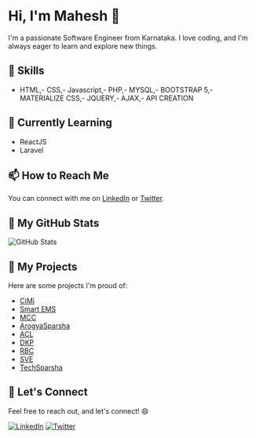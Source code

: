 # Hi, I'm Mahesh 👋

I'm a passionate Software Engineer from Karnataka. I love coding, and I'm always eager to learn and explore new things.

## 🔧 Skills

- HTML,- CSS,- Javascript,- PHP,- MYSQL,- BOOTSTRAP 5,- MATERIALIZE CSS,- JQUERY,- AJAX,- API CREATION
  
## 🌱 Currently Learning

- ReactJS
- Laravel

## 📫 How to Reach Me

You can connect with me on [LinkedIn](https://www.linkedin.com/in/mahesh93) or [Twitter](https://twitter.com/maheshj290?t=T6W0pjM0vV8ZQSG5XBGWAQ&s=08).

## 🚀 My GitHub Stats

![GitHub Stats](https://github-readme-stats.vercel.app/api?username=maheshlj093&show_icons=true&count_private=true)

## 💼 My Projects

Here are some projects I'm proud of:

- [CiMi](https://techsparsha.in/dev/CiMi)
- [Smart EMS](https://techsparsha.in/dev/CiMi/field)
- [MCC](https://techsparsha.in/dev/MCC)
- [ArogyaSparsha](https://techsparsha.in/dev/arogyasparsha)
- [ACL](https://techsparsha.in/dev/ACL)
- [DKP](https://techsparsha.in/dev/dkp)
- [RBC](https://techsparsha.in/dev/RBC)
- [SVE](https://techsparsha.in/dev/SVE)
- [TechSparsha](https://techsparsha.in/dev/TS/TechSparsha3)

## 🤝 Let's Connect

Feel free to reach out, and let's connect! 😄

[![LinkedIn](https://img.shields.io/badge/LinkedIn-Connect-blue)](https://www.linkedin.com/in/mahesh93)
[![Twitter](https://img.shields.io/badge/Twitter-Follow-blue)](https://twitter.com/maheshj290?t=T6W0pjM0vV8ZQSG5XBGWAQ&s=08)
